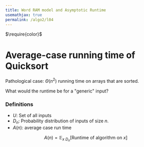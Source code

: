 ```yaml
---
title: Word RAM model and Asymptotic Runtime
usemathjax: true
permalink: /algo2/l04
---
```


$\require{color}$

# Average-case running time of Quicksort

Pathological case: $\Theta(n^2)$ running time on arrays that are sorted.

What would the runtime be for a "generic" input?

### Definitions

- $U$: Set of all inputs
- $D_n$: Probability distribution of inputs of size $n$.
- $A(n)$: average case run time

$$
A(n)  = \mathbb{E}_{x ~ D_n} \text{[Runtime of algorithm on $x$]}
$$